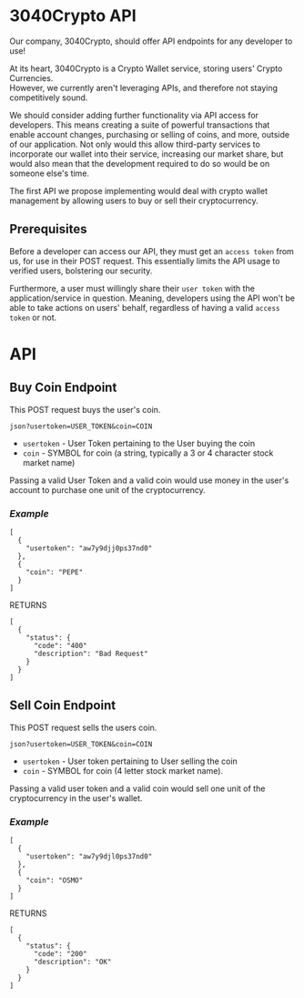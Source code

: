 # 3040Crypto API

Our company, 3040Crypto, should offer API endpoints for any developer to use!

At its heart, 3040Crypto is a Crypto Wallet service, storing users' Crypto Currencies.  
However, we currently aren't leveraging APIs, and therefore not staying competitively sound.

We should consider adding further functionality via API access for developers. This means creating a suite of powerful transactions that enable account changes, purchasing or selling of coins, and more, outside of our application. Not only would this allow third-party services to incorporate our wallet into their service, increasing our market share, but would also mean that the development required to do so would be on someone else's time.

The first API we propose implementing would deal with crypto wallet management by allowing users to buy or sell their cryptocurrency.

## Prerequisites
Before a developer can access our API, they must get an `access token` from us, for use in their POST request. This essentially limits the API usage to verified users, bolstering our security.

Furthermore, a user must willingly share their `user token` with the application/service in question. Meaning, developers using the API won't be able to take actions on users' behalf, regardless of having a valid `access token` or not.

# API

## Buy Coin Endpoint
This POST request buys the user's coin.
```
json?usertoken=USER_TOKEN&coin=COIN
```

- `usertoken` - User Token pertaining to the User buying the coin
- `coin` - SYMBOL for coin (a string, typically a 3 or 4 character stock market name)

Passing a valid User Token and a valid coin would use money in the user's account to purchase one unit of the cryptocurrency.

### *Example*

```
[
  {
    "usertoken": "aw7y9djj0ps37nd0"
  },
  {
    "coin": "PEPE"
  }
]
```
RETURNS
```
[
  {
    "status": {
      "code": "400"
      "description": "Bad Request"
    }
  }
]
```

## Sell Coin Endpoint
This POST request sells the users coin.
```
json?usertoken=USER_TOKEN&coin=COIN
```

- `usertoken` - User token pertaining to User selling the coin
- `coin` - SYMBOL for coin (4 letter stock market name).

Passing a valid user token and a valid coin would sell one unit of the cryptocurrency in the user's wallet.

### *Example*

```
[
  {
    "usertoken": "aw7y9djl0ps37nd0"
  },
  {
    "coin": "OSMO"
  }
]
```
RETURNS
```
[
  {
    "status": {
      "code": "200"
      "description": "OK"
    }
  }
]
```
